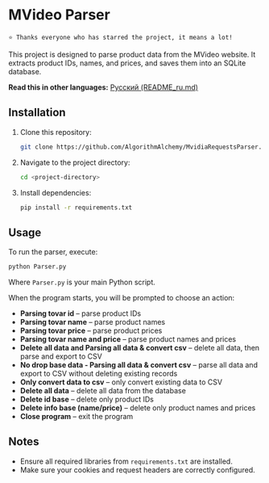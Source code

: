 # MVideo Parser

   `⭐️ Thanks everyone who has starred the project, it means a lot!`

This project is designed to parse product data from the MVideo website.
It extracts product IDs, names, and prices, and saves them into an SQLite database.

**Read this in other languages:** [Русский (README\_ru.md)](README_ru.md)

## Installation

1. Clone this repository:

   ```bash
   git clone https://github.com/AlgorithmAlchemy/MvidiaRequestsParser.git
   ```

2. Navigate to the project directory:

   ```bash
   cd <project-directory>
   ```

3. Install dependencies:

   ```bash
   pip install -r requirements.txt
   ```

## Usage

To run the parser, execute:

```bash
python Parser.py
```

Where `Parser.py` is your main Python script.

When the program starts, you will be prompted to choose an action:

* **Parsing tovar id** – parse product IDs
* **Parsing tovar name** – parse product names
* **Parsing tovar price** – parse product prices
* **Parsing tovar name and price** – parse product names and prices
* **Delete all data and Parsing all data & convert csv** – delete all data, then parse and export to CSV
* **No drop base data - Parsing all data & convert csv** – parse all data and export to CSV without deleting existing records
* **Only convert data to csv** – only convert existing data to CSV
* **Delete all data** – delete all data from the database
* **Delete id base** – delete only product IDs
* **Delete info base (name/price)** – delete only product names and prices
* **Close program** – exit the program

## Notes

* Ensure all required libraries from `requirements.txt` are installed.
* Make sure your cookies and request headers are correctly configured.
